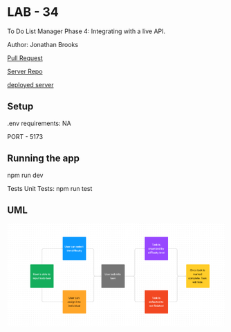 # LAB - 34

To Do List Manager Phase 4: Integrating with a live API.

Author: Jonathan Brooks

[Pull Request](https://github.com/jonbrooks01/todo-app/pull/1)

[Server Repo](https://github.com/jonbrooks01/todoServer-)

[deployed server](https://todoapp-0suw.onrender.com)

## Setup

.env requirements: NA

PORT - 5173

## Running the app

 npm run dev

<!-- Endpoint: Returns Object -->

<!-- {
  "domain": "deployment-practice-main.onrender.com/",
  "status": "{name: name}",
 "port":
} -->
Tests
Unit Tests: npm run test
<!-- Lint Tests: npm run lint -->

## UML

![UML](./UML.png)
